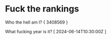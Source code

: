 # Fuck the rankings

Who the hell am I?
{ 3408569 }

What fucking year is it?
[ 2024-06-14T10:30:00Z ]

